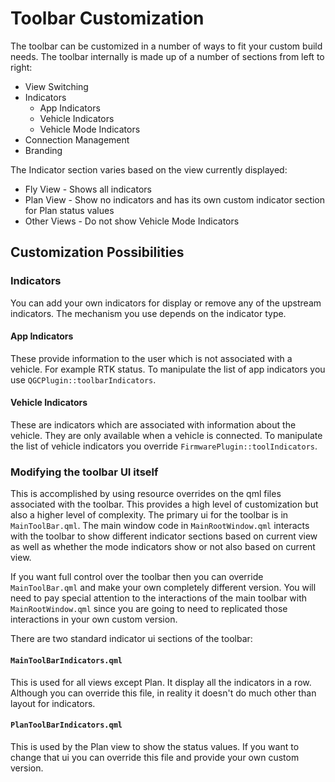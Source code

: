 # Toolbar Customization

The toolbar can be customized in a number of ways to fit your custom build needs. The toolbar internally is made up of a number of sections from left to right:

- View Switching
- Indicators
  - App Indicators
  - Vehicle Indicators
  - Vehicle Mode Indicators
- Connection Management
- Branding

The Indicator section varies based on the view currently displayed:

- Fly View - Shows all indicators
- Plan View - Show no indicators and has its own custom indicator section for Plan status values
- Other Views - Do not show Vehicle Mode Indicators

## Customization Possibilities

### Indicators

You can add your own indicators for display or remove any of the upstream indicators. The mechanism you use depends on the indicator type.

#### App Indicators

These provide information to the user which is not associated with a vehicle. For example RTK status. To manipulate the list of app indicators you use `QGCPlugin::toolbarIndicators`.

#### Vehicle Indicators

These are indicators which are associated with information about the vehicle. They are only available when a vehicle is connected. To manipulate the list of vehicle indicators you override `FirmwarePlugin::toolIndicators`.

### Modifying the toolbar UI itself

This is accomplished by using resource overrides on the qml files associated with the toolbar. This provides a high level of customization but also a higher level of complexity. The primary ui for the toolbar is in `MainToolBar.qml`. The main window code in `MainRootWindow.qml` interacts with the toolbar to show different indicator sections based on current view as well as whether the mode indicators show or not also based on current view.

If you want full control over the toolbar then you can override `MainToolBar.qml` and make your own completely different version. You will need to pay special attention to the interactions of the main toolbar with `MainRootWindow.qml` since you are going to need to replicated those interactions in your own custom version.

There are two standard indicator ui sections of the toolbar:

#### `MainToolBarIndicators.qml`

This is used for all views except Plan. It display all the indicators in a row. Although you can override this file, in reality it doesn't do much other than layout for indicators.

#### `PlanToolBarIndicators.qml`

This is used by the Plan view to show the status values. If you want to change that ui you can override this file and provide your own custom version.

